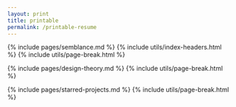 ```yaml
---
layout: print
title: printable
permalink: /printable-resume
---
```


{% include pages/semblance.md %}
{% include utils/index-headers.html %}
{% include utils/page-break.html %}

{% include pages/design-theory.md %}
{% include utils/page-break.html %}

{% include pages/starred-projects.md %}
{% include utils/page-break.html %}

<!-- {% include pages/cv.md %} -->
